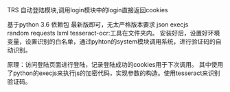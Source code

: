 TRS 自动登陆模块,调用login模块中的login直接返回cookies

基于python 3.6
	依赖包 最新版即可，无太严格版本要求
	json
	execjs  
	random
	requests
	lxml
tesseract-ocr:工具在文件夹内。
安装好后，设置好环境变量，设置识别的白名单，通过pyhton的system模块调用系统，进行验证码的自动识别。

原理：访问登陆页面进行登陆，记录登陆成功的cookies用于下次调用。
其中使用了python的execjs来执行js的加密代码，实现参数的构造。使用tesseract来识别验证码。